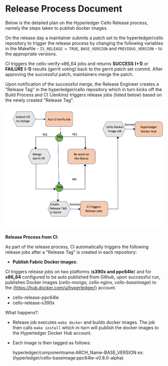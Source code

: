 # Release Process Document

Below is the detailed plan on the Hyperledger Cello Release process, namely the steps taken to
publish docker images.

On the release day a maintainer submits a patch set to the hyperledger/cello repository to trigger
the release process by changing the following variables in the Makefile - ``IS_RELEASE = TRUE``,
``BASE_VERSION`` and ``PREVIOUS_VERSION`` - to the appropriate versions.

CI triggers the cello-verify-x86_64 jobs and returns **SUCCESS (+1)**
or **FAILURE (-1)** results (gerrit voting) back to the gerrit patch set commit. After approving
the successful patch, maintainers merge the patch.

Upon notification of the successful merge, the Release Engineer creates a "Release Tag" in the
hyperledger/cello repository which in turn kicks off the Build Process and CI (Jenkins) triggers
release jobs (listed below) based on the newly created "Release Tag".

![Release_CI](./imgs/Release_CI.png)

**Release Process from CI**:

As part of the release process, CI automatically triggers the following release jobs after a
"Release Tag" is created in each repository:

- **Publish Fabric Docker images**:

CI triggers release jobs on two platforms (**s390x and ppc64le**) and for **x86_64** configured to be
auto published from Github, upon successful run, publishes Docker images (*cello-mongo, cello-nginx, cello-baseimage*) to the
[(https://hub.docker.com/u/hyperledger/)](https://hub.docker.com/u/hyperledger/ "Hyperledger Docker Hub") account.

- cello-release-ppc64le
- cello-release-s390x

What happens?:

- Release job executes `make docker` and builds docker images. The job then calls `make install`
which in-turn will publish the docker images to the Hyperledger Docker Hub account.

- Each image is then tagged as follows:

     hyperledger/componentname:ARCH_Name-BASE_VERSION ex: (hyperledger/cello-baseimage:ppc64le-v0.8.0-alpha)
